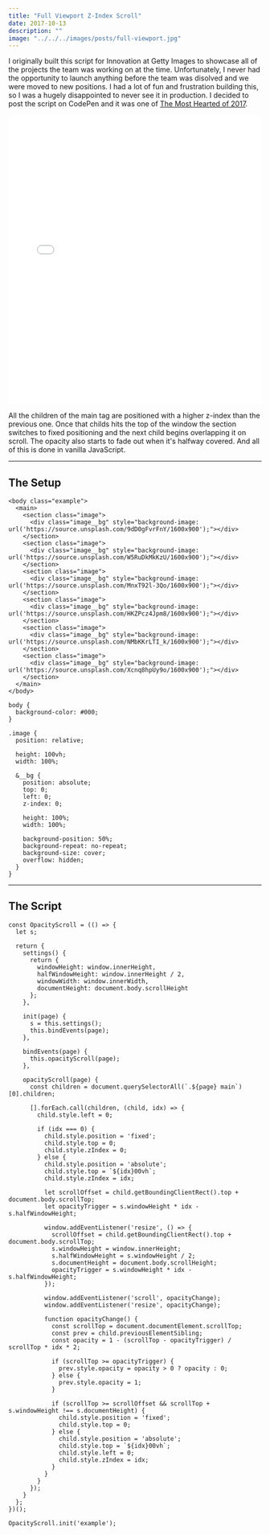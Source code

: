 ```yaml
---
title: "Full Viewport Z-Index Scroll"
date: 2017-10-13
description: ""
image: "../../../images/posts/full-viewport.jpg"
---
```

I originally built this script for Innovation at Getty Images to showcase all of the projects the team was working on at the time. Unfortunately, I never had the opportunity to launch anything before the team was disolved and we were moved to new positions. I had a lot of fun and frustration building this, so I was a hugely disappointed to never see it in production. I decided to post the script on CodePen and it was one of <a href="https://codepen.io/2017/popular/pens/" target="_blank" rel="noopener noreferrer">The Most Hearted of 2017</a>.

<div class="flex-vid">
  <iframe height="575" scrolling="no" title="Full Viewport Z-Index Scroll" src="//codepen.io/thomasvaeth/embed/xLwwZq/?height=265&theme-id=0&default-tab=result&embed-version=2" frameborder="no" allowtransparency="true" allowfullscreen="true" style="width: 100%;"></iframe>
</div>

<p>All the children of the main tag are positioned with a higher z-index than the previous one. Once that childs hits the top of the window the section switches to fixed positioning and the next child begins overlapping it on scroll. The opacity also starts to fade out when it's halfway covered. And all of this is done in vanilla JavaScript.</p>

<hr/>

## The Setup
~~~~
<body class="example">
  <main>
    <section class="image">
      <div class="image__bg" style="background-image: url('https://source.unsplash.com/9dD0gFvrFnY/1600x900');"></div>
    </section>
    <section class="image">
      <div class="image__bg" style="background-image: url('https://source.unsplash.com/W5RuDkMkKzU/1600x900');"></div>
    </section>
    <section class="image">
      <div class="image__bg" style="background-image: url('https://source.unsplash.com/MnxT92l-3Qo/1600x900');"></div>
    </section>
    <section class="image">
      <div class="image__bg" style="background-image: url('https://source.unsplash.com/HKZPcz4Jpm8/1600x900');"></div>
    </section>
    <section class="image">
      <div class="image__bg" style="background-image: url('https://source.unsplash.com/NMbKKrLTI_k/1600x900');"></div>
    </section>
    <section class="image">
      <div class="image__bg" style="background-image: url('https://source.unsplash.com/Xcnq8hpUy9o/1600x900');"></div>
    </section>
  </main>
</body>
~~~~
~~~~
body {
  background-color: #000;
}

.image {
  position: relative;

  height: 100vh;
  width: 100%;

  &__bg {
    position: absolute;
    top: 0;
    left: 0;
    z-index: 0;

    height: 100%;
    width: 100%;

    background-position: 50%;
    background-repeat: no-repeat;
    background-size: cover;
    overflow: hidden;
  }
}
~~~~

<hr/>

## The Script
~~~~
const OpacityScroll = (() => {
  let s;

  return {
    settings() {
      return {
        windowHeight: window.innerHeight,
        halfWindowHeight: window.innerHeight / 2,
        windowWidth: window.innerWidth,
        documentHeight: document.body.scrollHeight
      };
    },

    init(page) {
      s = this.settings();
      this.bindEvents(page);
    },

    bindEvents(page) {
      this.opacityScroll(page);
    },

    opacityScroll(page) {
      const children = document.querySelectorAll(`.${page} main`)[0].children;

      [].forEach.call(children, (child, idx) => {
        child.style.left = 0;

        if (idx === 0) {
          child.style.position = 'fixed';
          child.style.top = 0;
          child.style.zIndex = 0;
        } else {
          child.style.position = 'absolute';
          child.style.top = `${idx}00vh`;
          child.style.zIndex = idx;

          let scrollOffset = child.getBoundingClientRect().top + document.body.scrollTop;
          let opacityTrigger = s.windowHeight * idx - s.halfWindowHeight;

          window.addEventListener('resize', () => {
            scrollOffset = child.getBoundingClientRect().top + document.body.scrollTop;
            s.windowHeight = window.innerHeight;
            s.halfWindowHeight = s.windowHeight / 2;
            s.documentHeight = document.body.scrollHeight;
            opacityTrigger = s.windowHeight * idx - s.halfWindowHeight;
          });

          window.addEventListener('scroll', opacityChange);
          window.addEventListener('resize', opacityChange);

          function opacityChange() {
            const scrollTop = document.documentElement.scrollTop;
            const prev = child.previousElementSibling;
            const opacity = 1 - (scrollTop - opacityTrigger) / scrollTop * idx * 2;

            if (scrollTop >= opacityTrigger) {
              prev.style.opacity = opacity > 0 ? opacity : 0;
            } else {
              prev.style.opacity = 1;
            }

            if (scrollTop >= scrollOffset && scrollTop + s.windowHeight !== s.documentHeight) {
              child.style.position = 'fixed';
              child.style.top = 0;
            } else {
              child.style.position = 'absolute';
              child.style.top = `${idx}00vh`;
              child.style.left = 0;
              child.style.zIndex = idx;
            }
          }
        }
      });
    }
  };
})();

OpacityScroll.init('example');
~~~~
